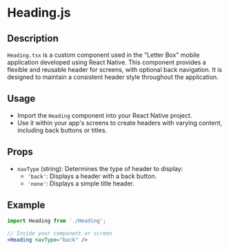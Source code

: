 # Heading.js

## Description

`Heading.tsx` is a custom component used in the "Letter Box" mobile application developed using React Native. This component provides a flexible and reusable header for screens, with optional back navigation. It is designed to maintain a consistent header style throughout the application.

## Usage

- Import the `Heading` component into your React Native project.
- Use it within your app's screens to create headers with varying content, including back buttons or titles.

## Props

- `navType` (string): Determines the type of header to display:
  - `'back'`: Displays a header with a back button.
  - `'none'`: Displays a simple title header.

## Example

```jsx
import Heading from './Heading';

// Inside your component or screen
<Heading navType="back" />
